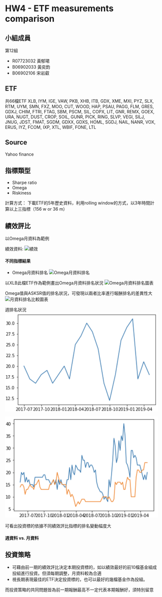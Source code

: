 # HW4 - ETF measurements comparison


## 小組成員
第12組
- R07723032 黃郁珺
- B06902033 黃奕鈞
- B06902106 宋岩叡


## ETF
共66檔ETF
XLB, IYM, IGE, VAW, PKB, XHB, ITB, GDX, XME, MXI, PYZ, SLX, RTM, UYM, SMN, FXZ, MOO, CUT, WOOD, HAP, PSAU, PAGG, FLM, GRES, GDXJ, CHIM, FTRI, FTAG, SBM, PSCM, SIL, COPX, LIT, GNR, REMX, GOEX, URA, NUGT, DUST, CROP, SOIL, GUNR, PICK, RING, SLVP, VEGI, SILJ, JNUG, JDST, FMAT, SGDM, GDXX, GDXS, HOML, SGDJ, NAIL, NANR, VOX, ERUS, IYZ, FCOM, IXP, XTL, WBIF, FONE, LTL


## Source
Yahoo finance

## 指標類型
* Sharpe ratio
* Omega
* Riskiness

計算方式： 下載ETF的5年歷史資料，利用rolling window的方式，以3年時間計算以上三指標（156 w or 36 m）

## 績效評比
以Omega月資料為範例

績效資料:
![績效](/pic/mOmega.png)

#### 不同指標結果

* Omega月資料排名
![Omega月資料排名](/pic/mOmega_rank.png)

以XLB此檔ETF作為範例畫出Omega月資料排名狀況
![Omega月資料排名圖表](/pic/mOmega_rank_plot.png)

Omega值與ASKSR值的排名狀況，可發現以兩者比率進行報酬排名的差異性大
![月資料排名比較圖表](/pic/mm_comparison.png)


週排名狀況
![Omega週資料排名圖表](pic/mOmega_rank_plot.png)

![週資料排名比較圖表](pic/ww_comparison.png)

可看出投資標的依據不同績效評比指標的排名變動幅度大

#### 週資料 vs. 月資料

## 投資策略
* 可藉由前一期的績效評比決定本期投資標的，如以績效最好的前10檔基金組成投組進行投資。但須每期調整，月資料較為合適
* 視長期表現最佳的ETF決定投資標的，也可以最好的幾檔基金作為投組。

而投資策略的共同問題皆為前一期報酬最高不一定代表本期報酬好，須特別留意